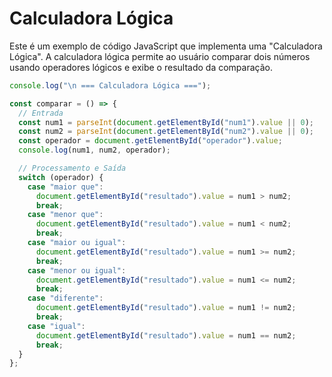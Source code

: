 # Calculadora Lógica

Este é um exemplo de código JavaScript que implementa uma "Calculadora Lógica". A calculadora lógica permite ao usuário comparar dois números usando operadores lógicos e exibe o resultado da comparação.

```javascript
console.log("\n === Calculadora Lógica ===");

const comparar = () => {
  // Entrada
  const num1 = parseInt(document.getElementById("num1").value || 0);
  const num2 = parseInt(document.getElementById("num2").value || 0);
  const operador = document.getElementById("operador").value;
  console.log(num1, num2, operador);

  // Processamento e Saída
  switch (operador) {
    case "maior que":
      document.getElementById("resultado").value = num1 > num2;
      break;
    case "menor que":
      document.getElementById("resultado").value = num1 < num2;
      break;
    case "maior ou igual":
      document.getElementById("resultado").value = num1 >= num2;
      break;
    case "menor ou igual":
      document.getElementById("resultado").value = num1 <= num2;
      break;
    case "diferente":
      document.getElementById("resultado").value = num1 != num2;
      break;
    case "igual":
      document.getElementById("resultado").value = num1 == num2;
      break;
  }
};

